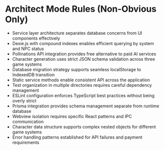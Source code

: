 # Architect Mode Rules (Non-Obvious Only)
- Service layer architecture separates database concerns from UI components effectively
- Dexie.js with compound indexes enables efficient querying by system and NPC status
- Pollinations API integration provides free alternative to paid AI services
- Character generation uses strict JSON schema validation across three game systems
- Database migration strategy supports seamless localStorage to IndexedDB transition
- Static service methods enable consistent API across the application
- Test organization in multiple directories requires careful dependency management
- ESLint configuration enforces TypeScript best practices without being overly strict
- Prisma integration provides schema management separate from runtime database
- Webview isolation requires specific React patterns and IPC communication
- Character data structure supports complex nested objects for different game systems
- Error handling patterns established for API failures and payment requirements